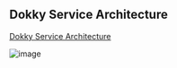 ## Dokky Service Architecture

[Dokky Service Architecture ](https://viewer.diagrams.net/?highlight=0000ff&edit=_blank&layers=1&nav=1&title=dd.drawio#R7Vxdd6I4GP41ntO5qAcIIFzadjqz3Zndbu1st3uzJ5VUWZE4Aavur99EPiQhiB%2BA2upNyUtIIM%2FD%2B5W3tMD1eP6FwMnwO3aQ19IUZ94CNy1NUw0d0D9MsoglqmVFkgFxnVi2EvTc%2F1AsVGLp1HVQwHUMMfZCd8IL%2B9j3UT%2FkZJAQPOO7vWKPn3UCBygn6PWhl5c%2BuU44jKSW1lnJvyJ3MExmVk07OjOGSef4SYIhdPAsIwKfW%2BCaYBxGR%2BP5NfLY6iXr8vTL4sn7NjK%2F3P0R%2FIQ%2Frn59%2FO3Py2iw220uSR%2BBID%2FceWg4%2FteEtz65HIXPg293fw%2B%2BDeaX8Sq8QW8ar1f8rOEiWUCCp76D2CBKC1zNhm6IehPYZ2dnlDNUNgzHHm2p9PDV9bxr7GGyvBbcLn9UHk%2BDSIjmAi4lD6WmK005ivAYhWRBr0tG0ZUYnZifmh63ZyuwKaaxcJhB2kquhDHDBunoq1WkB%2FFCbrGohmRRTY9Oe%2FVCDwbhcj0iwSumDy%2FIggn0OQjMn1OcdL4Mlm9Yl3YAymS%2BOpmMcu25aDmmF0lvo%2BH4KV6I%2FEbKJ9Wkk148oZcr9q4i8ikztezp8lMXdKTizHLtQ0rHJVSzuNin7QBPGS1qI6TVEfgIJHzUZXRU66KjWUjHTUGXM%2B0Gj0bsyXuIvLl06TUTjtnK%2By8B%2B9MlfQZLP5wSVAi1ACsFY%2FkGhASPUKJHfOwjQbXEoqziocPGxkfTk3Y8MDvPkHapVeh67oDxYOw6Djt5BWNBn6KOSJ2qSrV4apgSZhiqhBp6XcywamIGYwQiIiFo94vP12zClkbvV%2FnxMvXDabG%2B%2BEjcADbPjZQrGXIAmdqojRt2TdzImUJqOlK%2BCBbiokt1%2BhB9kpuEzWhTYhtgMIm8zld3zuxJ8x6MqfHQ65089JrMgUmFlWOfKKEGwO%2F2Lh7xuA%2FDdw2yphnHB7LWFMg9GkMqV9P%2BCIX5d%2Fxdw27pPOypk5eFHchgB7XBDvaGXTM2gv13AvseulgH8PpQZxYvCJuzw6I1ccqHm15ZoJMI1qqXDWKSU2eeLC5OMxsc87TamKcXMm%2FTkFfOPOYrFbBAgI3epTsJUHnI2LgXYAh5DF2TRAcyvKza4CpOY%2BwHl85yiu8NL9M%2BOF6yaE5cT9%2Fpspwqi2k8GARun19GuiRk8RdtKG0jaT63oiTLsnEz51qLuBVNhJxcKnaTRdaUEJIBCku5mEcjs9iGZK0TGUEeDN03%2FuZkAMQz3GN3aQkTsBVVeDlFpyzAU9JH8WXZHKw4EhDSQ0CkQ7QUuZEoanCR6TZhHYI1t5zTJ6ay%2Fs4MU7jA4i6gB9E9rAia4rAHZ2VR5u6cVSyTY21b6xglzF227hFx6aOwEH9%2FOh8NSzuiD7kxS3XbbndMJf1p68fdmrOcnquARomerdyn%2Ffr4eE9PPqCfUxSEmzqH7zpTpQiOZboBc7BMlVZVRBO9%2Bkou9vAxGUNPsuuRTAPZoxL0yk0xDEO2xdllD6fdOixZ3h7AZUsciHWV9EzZBmVRzJmCqRGVZNIbpmCxr3xCFJR1PXOwYDNHMLamLF6zG%2BXg%2Fvt8xUawd7aCvAoCAvySfG7DKkhWylFFuP6Aov3zTWP2Y8Cd4BDGG%2F62UicPdLPTNjgmGLqeVwSJfWiECaDYG943z6bYJ5%2B5oTF4QTB%2FsMwNUOsC7D2k2nKAyXRtw4BpNZna79j5525ET19071jgeU8VGe5jj%2FlcfC3FcpCzZc5r5I6QYdMlW25pcqwZfVwcn%2B73ejO2UIbMF8u4gfV76snpcPQGuzY6WLZooE1JRV6zrhqQbYTtnPVscRnPsnxn6yRTm1bHbtuZn4CorbSBljnNj79p2pMakZJZ%2BHEPnvYEsqzDljw6ST7kXILdU92WpQj64fjS26CCyF5aqfOAggn2g3N5LhvFFrdPDImb2WhGBxSH9Gfcq8NdqL80ZBX7zeJexU7%2B3A1T94AeP2fkK9eANSraw4807rqnUuQ4HMhkGPuYjPUjHd5g7F%2B8fVYc5VsAiuA4yPISjSqOZOCKyilMo5MNLi6VNisFaLqeYoPyoMNWBxmKLbqQO9cH5Wo4OsemW%2FS66oeLchcfV8GIZLAle4zNZi50WeaikX3uWVDVTvd5l3sLBlq8YrMk%2F5bWsImTxcK7mziuyjU992GrXNuazmsccQtlY0NmKMxbKCohzI1bVdmrLlSx2kYDVax6pZXX53yubjWRz9X35mDlrlUF1dAnyQfNEDwdQ%2Fw2x8aYW0I2BxxdcG5UEKSdJso5bHa1Lnm%2BiAHX4VHWKrQJalsBgLcLVIMeYySuHjbJZwlJvtw3fjZnmFBG0BE92sMzTBaIb8uwOEucHB8%2BS3xgAuVgt3gXYldXRFR9lqG2kzKA42FUBdH9OW1cVs4mfu%2FDPHhMbVTw3wtn3Etxz%2Fm4kkLhZnGvb3%2F5nMQtsiiWJInbMOz7f%2FbrDHsp7EIiCsi%2BS9ks7KWbwq%2Bwz6M%2BRN4bYiuZx3rbCtaCD8WFmLDvt67%2FiMuHJlLHKthbPNgmkFn87wp7flAShugFnt2FCHfBbqiSD4xUhTttrj5jHEUTq69Bg8%2F%2FAw%3D%3D)

![image](https://user-images.githubusercontent.com/35983608/90783368-f1a5ba80-e33a-11ea-8bbe-0015f8a2ff3b.png)
